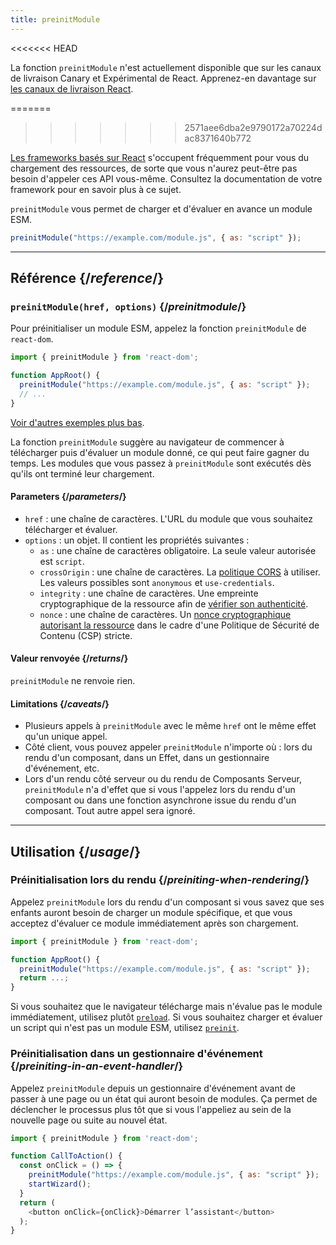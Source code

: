 ```yaml
---
title: preinitModule
---
```


<<<<<<< HEAD
<Canary>

La fonction `preinitModule` n'est actuellement disponible que sur les canaux de livraison Canary et Expérimental de React. Apprenez-en davantage sur [les canaux de livraison React](/community/versioning-policy#all-release-channels).

</Canary>

=======
>>>>>>> 2571aee6dba2e9790172a70224dac8371640b772
<Note>

[Les frameworks basés sur React](/learn/start-a-new-react-project) s'occupent fréquemment pour vous du chargement des ressources, de sorte que vous n'aurez peut-être pas besoin d'appeler ces API vous-même.  Consultez la documentation de votre framework pour en savoir plus à ce sujet.

</Note>

<Intro>

`preinitModule` vous permet de charger et d'évaluer en avance un module ESM.

```js
preinitModule("https://example.com/module.js", { as: "script" });
```

</Intro>

<InlineToc />

---

## Référence {/*reference*/}

### `preinitModule(href, options)` {/*preinitmodule*/}

Pour préinitialiser un module ESM, appelez la fonction `preinitModule` de `react-dom`.

```js
import { preinitModule } from 'react-dom';

function AppRoot() {
  preinitModule("https://example.com/module.js", { as: "script" });
  // ...
}

```

[Voir d'autres exemples plus bas](#usage).

La fonction `preinitModule` suggère au navigateur de commencer à télécharger puis d'évaluer un module donné, ce qui peut faire gagner du temps.  Les modules que vous passez à `preinitModule` sont exécutés dès qu'ils ont terminé leur chargement.

#### Parameters {/*parameters*/}

* `href` : une chaîne de caractères. L'URL du module que vous souhaitez télécharger et évaluer.
* `options` : un objet. Il contient les propriétés suivantes :
  *  `as` : une chaîne de caractères obligatoire. La seule valeur autorisée est `script`.
  * `crossOrigin` : une chaîne de caractères. La [politique CORS](https://developer.mozilla.org/fr/docs/Web/HTML/Attributes/crossorigin) à utiliser. Les valeurs possibles sont `anonymous` et `use-credentials`.
  * `integrity` : une chaîne de caractères. Une empreinte cryptographique de la ressource afin de [vérifier son authenticité](https://developer.mozilla.org/fr/docs/Web/Security/Subresource_Integrity).
  * `nonce` : une chaîne de caractères. Un [nonce cryptographique autorisant la ressource](https://developer.mozilla.org/fr/docs/Web/HTML/Global_attributes/nonce) dans le cadre d'une Politique de Sécurité de Contenu (CSP) stricte.

#### Valeur renvoyée {/*returns*/}

`preinitModule` ne renvoie rien.

#### Limitations {/*caveats*/}

* Plusieurs appels à `preinitModule` avec le même `href` ont le même effet qu'un unique appel.
* Côté client, vous pouvez appeler `preinitModule` n'importe où : lors du rendu d'un composant, dans un Effet, dans un gestionnaire d'événement, etc.
* Lors d'un rendu côté serveur ou du rendu de Composants Serveur, `preinitModule` n'a d'effet que si vous l'appelez lors du rendu d'un composant ou dans une fonction asynchrone issue du rendu d'un composant.  Tout autre appel sera ignoré.

---

## Utilisation {/*usage*/}

### Préinitialisation lors du rendu {/*preiniting-when-rendering*/}

Appelez `preinitModule` lors du rendu d'un composant si vous savez que ses enfants auront besoin de charger un module spécifique, et que vous acceptez d'évaluer ce module immédiatement après son chargement.

```js
import { preinitModule } from 'react-dom';

function AppRoot() {
  preinitModule("https://example.com/module.js", { as: "script" });
  return ...;
}
```

Si vous souhaitez que le navigateur télécharge mais n'évalue pas le module immédiatement, utilisez plutôt [`preload`](/reference/react-dom/preload). Si vous souhaitez charger et évaluer un script qui n'est pas un module ESM, utilisez [`preinit`](/reference/react-dom/preinitModule).

### Préinitialisation dans un gestionnaire d'événement {/*preiniting-in-an-event-handler*/}

Appelez `preinitModule` depuis un gestionnaire d'événement avant de passer à une page ou un état qui auront besoin de modules.  Ça permet de déclencher le processus plus tôt que si vous l'appeliez au sein de la nouvelle page ou suite au nouvel état.

```js
import { preinitModule } from 'react-dom';

function CallToAction() {
  const onClick = () => {
    preinitModule("https://example.com/module.js", { as: "script" });
    startWizard();
  }
  return (
    <button onClick={onClick}>Démarrer l’assistant</button>
  );
}
```
